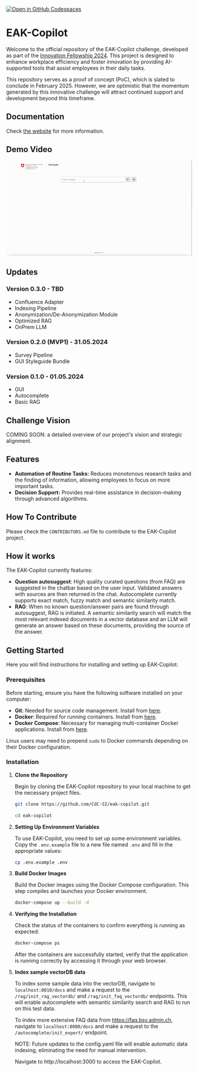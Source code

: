 [![Open in GitHub Codespaces](https://github.com/codespaces/badge.svg)](https://codespaces.new/CdC-SI/eak-copilot)


# EAK-Copilot

Welcome to the official repository of the EAK-Copilot challenge, developed as part of the [Innovation Fellowship 2024](https://www.innovationfellowship.ch/). This project is designed to enhance workplace efficiency and foster innovation by providing AI-supported tools that assist employees in their daily tasks.

This repository serves as a proof of concept (PoC), which is slated to conclude in February 2025. However, we are optimistic that the momentum generated by this innovative challenge will attract continued support and development beyond this timeframe.

## Documentation

Check [the website](https://cdc-si.github.io/eak-copilot/) for more information.

## Demo Video
![45-sec demo video that shows features autocomplete and RAG from the first prototype.](/demo-video.gif)

## Updates

### Version 0.3.0 - TBD
- Confluence Adapter
- Indexing Pipeline
- Anonymization/De-Anonymization Module
- Optimized RAG
- OnPrem LLM

### Version 0.2.0 (MVP1) - 31.05.2024
- Survey Pipeline
- GUI Styleguide Bundle

### Version 0.1.0 - 01.05.2024
- GUI
- Autocomplete
- Basic RAG

## Challenge Vision

COMING SOON: a detailed overview of our project's vision and strategic alignment.

## Features

- **Automation of Routine Tasks:** Reduces monotonous research tasks and the finding of information, allowing employees to focus on more important tasks.
- **Decision Support:** Provides real-time assistance in decision-making through advanced algorithms.

## How To Contribute

Please check the ```CONTRIBUTORS.md``` file to contribute to the EAK-Copilot project.

## How it works

The EAK-Copilot currently features:
- **Question autosuggest**: High quality curated questions (from FAQ) are suggested in the chatbar based on the user input. Validated answers with sources are then returned in the chat. Autocomplete currently supports exact match, fuzzy match and semantic similarity match.
- **RAG**: When no known question/answer pairs are found through autosuggest, RAG is initiated. A semantic similarity search will match the most relevant indexed documents in a vector database and an LLM will generate an answer based on these documents, providing the source of the answer.

## Getting Started

Here you will find instructions for installing and setting up EAK-Copilot:

### Prerequisites

Before starting, ensure you have the following software installed on your computer:
- **Git**: Needed for source code management. Install from [here](https://git-scm.com/downloads).
- **Docker**: Required for running containers. Install from [here](https://docs.docker.com/get-docker/).
- **Docker Compose**: Necessary for managing multi-container Docker applications. Install from [here](https://docs.docker.com/compose/install/).

Linux users may need to prepend `sudo` to Docker commands depending on their Docker configuration.

### Installation

1. **Clone the Repository**

   Begin by cloning the EAK-Copilot repository to your local machine to get the necessary project files.

   ```bash
   git clone https://github.com/CdC-SI/eak-copilot.git
   ```

   ```bash
   cd eak-copilot
   ```

2. **Setting Up Environment Variables**

    To use EAK-Copilot, you need to set up some environment variables. Copy the `.env.example` file to a new file named `.env` and fill in the appropriate values:

    ```bash
    cp .env.example .env
    ```

3. **Build Docker Images**

    Build the Docker images using the Docker Compose configuration. This step compiles and launches your Docker environment.

    ```bash docker
    docker-compose up --build -d
    ```
4. **Verifying the Installation**

    Check the status of the containers to confirm everything is running as expected:
    ```bash
    docker-compose ps
    ```
    After the containers are successfully started, verify that the application is running correctly by accessing it through your web browser.

5. **Index sample vectorDB data**

    To index some sample data into the vectorDB, navigate to ```localhost:8010/docs``` and make a request to the ```/rag/init_rag_vectordb/``` and ```/rag/init_faq_vectordb/``` endpoints. This will enable autocomplete with semantic similarity search and RAG to run on this test data.

    To index more extensive FAQ data from https://faq.bsv.admin.ch, navigate to ```localhost:8000/docs``` and make a request to the ```/autocomplete/init_expert/``` endpoint.

    NOTE: Future updates to the config.yaml file will enable automatic data indexing, eliminating the need for manual intervention.

    Navigate to http://localhost:3000 to access the EAK-Copilot.
